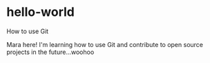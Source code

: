 # hello-world
How to use Git

Mara here! I'm learning how to use Git and contribute to open source projects in the future...woohoo
